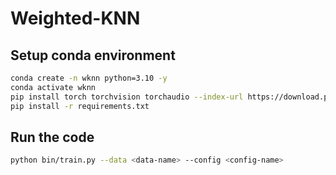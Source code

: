 # Weighted-KNN

## Setup conda environment
```bash
conda create -n wknn python=3.10 -y
conda activate wknn
pip install torch torchvision torchaudio --index-url https://download.pytorch.org/whl/cu121
pip install -r requirements.txt
```

## Run the code
```bash
python bin/train.py --data <data-name> --config <config-name>
```
